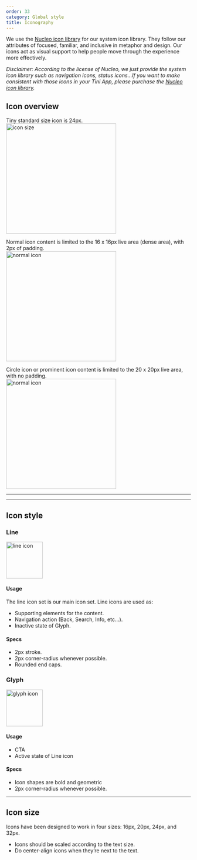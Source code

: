 ```yaml
---
order: 33
category: Global style
title: Iconography
---
```


We use the [Nucleo icon library](https://nucleoapp.com/) for our system icon library. They follow our attributes of focused, familiar, and inclusive in metaphor and design. Our icons act as visual support to help people move through the experience more effectively.

*Disclaimer: According to the license of Nucleo, we just provide the system icon library such as navigation icons, status icons...If you want to make consistent with those icons in your Tini App, please purchase the [Nucleo icon library](https://nucleoapp.com/).*

## Icon overview

Tiny standard size icon is 24px. <br />
<img class="img-basic" src="https://salt.tikicdn.com/ts/social/8d/a2/30/cdcaf1f36812d29caf0c1387b77d6029.png" alt="icon size" height="300px" />


Normal icon content is limited to the 16 x 16px live area (dense area), with 2px of padding. <br />
<img class="img-basic" src="https://salt.tikicdn.com/ts/social/a4/9a/af/61dc1ff3e7cce3008fb357794b9cb279.png" alt="normal icon" height="300px" />


Circle icon or prominent icon content is limited to the 20 x 20px live area, with no padding. <br />
<img class="img-basic" src="https://salt.tikicdn.com/ts/social/6e/cd/0a/65e110e4a4a2646b75f2c264ff477ed4.png" alt="normal icon" height="300px" />


---

---


## Icon style

### Line

<img class="img-basic" src="https://salt.tikicdn.com/ts/social/9b/1b/79/2b4de89a0e44b329bcb6b81836a976f9.png" alt="line icon" height="100px" />

#### Usage

The line icon set is our main icon set. Line icons are used as:
- Supporting elements for the content.
- Navigation action (Back, Search, Info, etc...).
- Inactive state of Glyph.

#### Specs
- 2px stroke.
- 2px corner-radius whenever possible.
- Rounded end caps.


### Glyph

<img class="img-basic" src="https://salt.tikicdn.com/ts/social/ec/9c/42/7bd49b1602da727010533c372517d6e8.png" alt="glyph icon" height="100px" />

#### Usage

- CTA
- Active state of Line icon

#### Specs

- Icon shapes are bold and geometric
- 2px corner-radius whenever possible.


---


## Icon size

Icons have been designed to work in four sizes: 16px, 20px, 24px, and 32px.
- Icons should be scaled according to the text size.
- Do center-align icons when they’re next to the text.